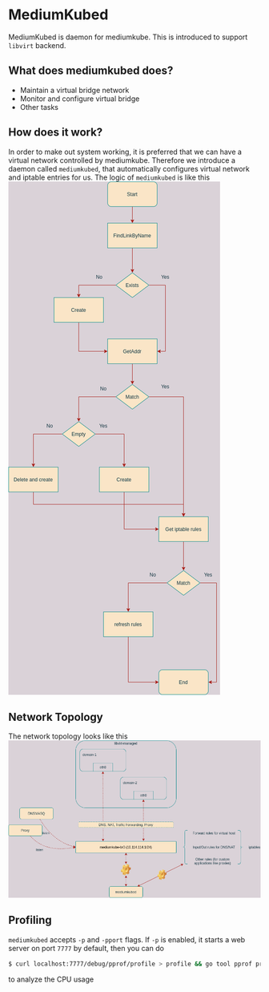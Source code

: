 # MediumKubed

MediumKubed is daemon for mediumkube. This is introduced to support `libvirt` backend. 

## What does mediumkubed does?
- Maintain a virtual bridge network
- Monitor and configure virtual bridge
- Other tasks 


## How does it work?

In order to make out system working, it is preferred that we can have a virtual network controlled by mediumkube. Therefore we introduce a daemon called `mediumkubed`, that automatically configures virtual network and iptable entries for us. The logic of `mediumkubed` is like this 
![](./mediumkubed-design.png)


## Network Topology

The network topology looks like this 
![](./network-design.png)

## Profiling

`mediumkubed` accepts `-p` and `-pport` flags. If `-p` is enabled, it starts a web server on port `7777` by default, then you can do

```bash
$ curl localhost:7777/debug/pprof/profile > profile && go tool pprof profile
```

to analyze the CPU usage